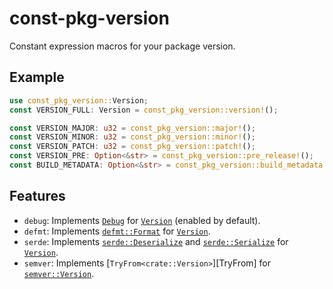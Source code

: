 # const-pkg-version

Constant expression macros for your package version.

## Example

```rust
use const_pkg_version::Version;
const VERSION_FULL: Version = const_pkg_version::version!();

const VERSION_MAJOR: u32 = const_pkg_version::major!();
const VERSION_MINOR: u32 = const_pkg_version::minor!();
const VERSION_PATCH: u32 = const_pkg_version::patch!();
const VERSION_PRE: Option<&str> = const_pkg_version::pre_release!();
const BUILD_METADATA: Option<&str> = const_pkg_version::build_metadata!();
```

## Features

* `debug`: Implements [`Debug`] for [`Version`] (enabled by default).
* `defmt`: Implements [`defmt::Format`] for [`Version`].
* `serde`: Implements [`serde::Deserialize`] and [`serde::Serialize`] for [`Version`].
* `semver`: Implements [`TryFrom<crate::Version>`][TryFrom] for [`semver::Version`].

[`Version`]: https://docs.rs/const-pkg-version/latest/const_pkg_version/struct.Version.html
[`Debug`]: https://doc.rust-lang.org/stable/std/fmt/trait.Debug.html
[`defmt::Format`]: https://docs.rs/defmt/latest/defmt/trait.Format.html
[`serde::Deserialize`]: https://docs.rs/serde/latest/serde/trait.Deserialize.html
[`serde::Serialize`]: https://docs.rs/serde/latest/serde/trait.Serialize.html
[`semver::Version`]: https://docs.rs/semver/latest/semver/struct.Version.html
